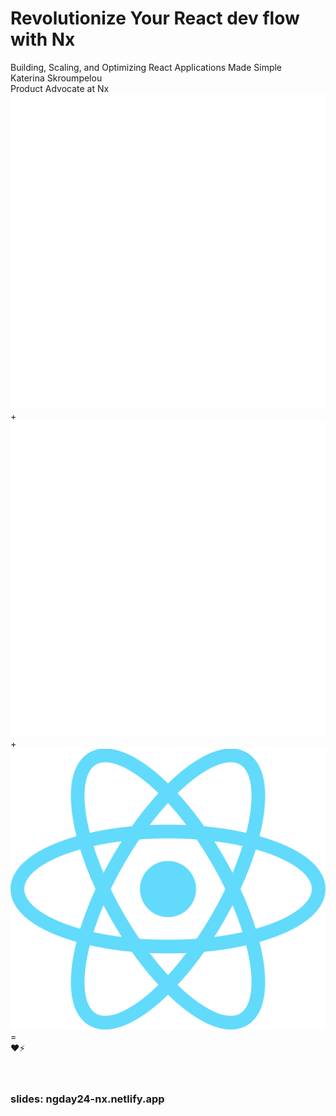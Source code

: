 # Revolutionize Your React dev flow with Nx

<div class="text-xl text-gray-500 mt-4">
Building, Scaling, and Optimizing React Applications Made Simple
</div>

<div class="mt-12">
  <div class="text-lg">
 <span class="font-bold">Katerina Skroumpelou</span>
  </div>
  <div class="text-gray-400">
    Product Advocate at Nx
  </div>
</div>
  
<div class="mt-12 flex justify-center items-center gap-12">
  <div class="w-32 h-32 bg-gray-200 dark:bg-gray-800 rounded flex items-center justify-center">
   <img 
      src="../images/nx.png" 
      alt="Nx logo" 
    />
  </div>
   <div class="text-4xl font-bold">+</div>
 <div class="w-32 h-32 bg-gray-200 dark:bg-gray-800 rounded flex items-center justify-center">
    <img 
      src="../images/nx_cloud.png" 
      alt="Nx Cloud logo" 
    />
  </div>
   <div class="text-4xl font-bold">+</div>
 <div class="w-32 h-32 bg-gray-200 dark:bg-gray-800 rounded flex items-center justify-center">
   <img 
      src="../images/react.png" 
      alt="React logo" 
      class="max-w-full max-h-full object-contain"
    />
  </div>
    <div class="text-4xl font-bold">=</div>
  <div class="text-4xl">❤️⚡️</div>
</div>

<br>
<br>

### slides: ngday24-nx.netlify.app
